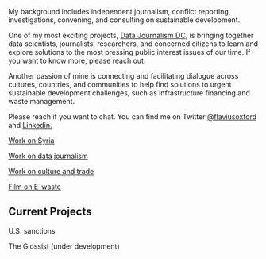 My background includes independent journalism, conflict reporting, investigations, convening, and consulting on sustainable development.

One of my most exciting projects, [Data Journalism DC](https://www.meetup.com/data-journalism/), is bringing together data scientists, journalists, researchers, and concerned citizens to learn and explore solutions to the most pressing public interest issues of our time. If you want to know more, please reach out.

Another passion of mine is connecting and facilitating dialogue across cultures, countries, and communities to help find solutions to urgent sustainable development challenges, such as infrastructure financing and waste management.

Please reach if you want to chat. You can find me on Twitter [@flaviusoxford](https://twitter.com/flaviusoxford) and [Linkedin.](https://www.linkedin.com/in/flaviusoxford/)

[Work on Syria](./work_on_Syria)

[Work on data journalism](./work_on_data_journalism)

[Work on culture and trade](./work_on_culture_and_trade)

[Film on E-waste](https://filmfreeway.com/463410)

## Current Projects

U.S. sanctions

The Glossist (under development)
